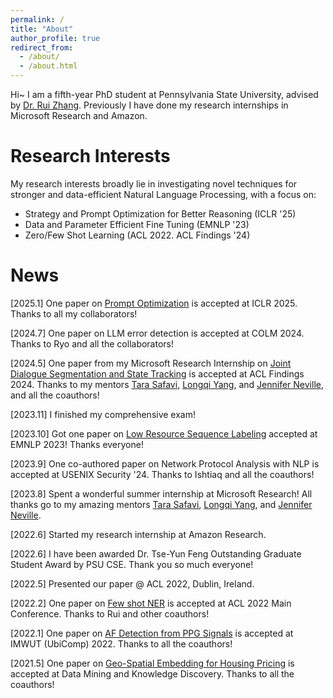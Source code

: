 ```yaml
---
permalink: /
title: "About"
author_profile: true
redirect_from: 
  - /about/
  - /about.html
---
```


Hi~ I am a fifth-year PhD student at Pennsylvania State University, advised by [Dr. Rui Zhang](https://ryanzhumich.github.io). Previously I have done my research internships in Microsoft Research and Amazon. 

Research Interests
======
My research interests broadly lie in investigating novel techniques for stronger and data-efficient Natural Language Processing, with a focus on:

- Strategy and Prompt Optimization for Better Reasoning (ICLR '25)
- Data and Parameter Efficient Fine Tuning (EMNLP '23)
- Zero/Few Shot Learning (ACL 2022. ACL Findings '24)


News
======
[2025.1] One paper on [Prompt Optimization](https://arxiv.org/abs/2412.09722) is accepted at ICLR 2025. Thanks to all my collaborators!

[2024.7] One paper on LLM error detection is accepted at COLM 2024. Thanks to Ryo and all the collaborators!

[2024.5] One paper from my Microsoft Research Internship on [Joint Dialogue Segmentation and State Tracking](https://aclanthology.org/2024.findings-acl.891/) is accepted at ACL Findings 2024. Thanks to my mentors [Tara Safavi](https://tsafavi.github.io), [Longqi Yang](https://ylongqi.com), and [Jennifer Neville](https://jenneville.github.io), and all the coauthors!

[2023.11] I finished my comprehensive exam!

[2023.10] Got one paper on [Low Resource Sequence Labeling](https://aclanthology.org/2023.emnlp-main.433/) accepted at EMNLP 2023! Thanks everyone!

[2023.9] One co-authored paper on Network Protocol Analysis with NLP is accepted at USENIX Security '24. Thanks to Ishtiaq and all the coauthors!

[2023.8] Spent a wonderful summer internship at Microsoft Research! All thanks go to my amazing mentors [Tara Safavi](https://tsafavi.github.io), [Longqi Yang](https://ylongqi.com), and [Jennifer Neville](https://jenneville.github.io).

[2022.6] Started my research internship at Amazon Research.

[2022.6] I have been awarded Dr. Tse-Yun Feng Outstanding Graduate Student Award by PSU CSE. Thank you so much everyone!

[2022.5] Presented our paper @ ACL 2022, Dublin, Ireland.

[2022.2] One paper on [Few shot NER](https://aclanthology.org/2022.acl-long.439/) is accepted at ACL 2022 Main Conference. Thanks to Rui and other coauthors!

[2022.1] One paper on [AF Detection from PPG Signals](https://dl.acm.org/doi/10.1145/3517247) is accepted at IMWUT (UbiComp) 2022. Thanks to all the coauthors!

[2021.5] One paper on [Geo-Spatial Embedding for Housing Pricing](https://link.springer.com/article/10.1007/s10618-021-00789-x) is accepted at Data Mining and Knowledge Discovery. Thanks to all the coauthors!
